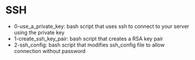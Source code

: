 # SSH
* 0-use_a_private_key: bash script that uses ssh to connect to your server using the private key
* 1-create_ssh_key_pair: bash script that creates a RSA key pair
* 2-ssh_config: bash script that modifies ssh_config file to allow connection without password
